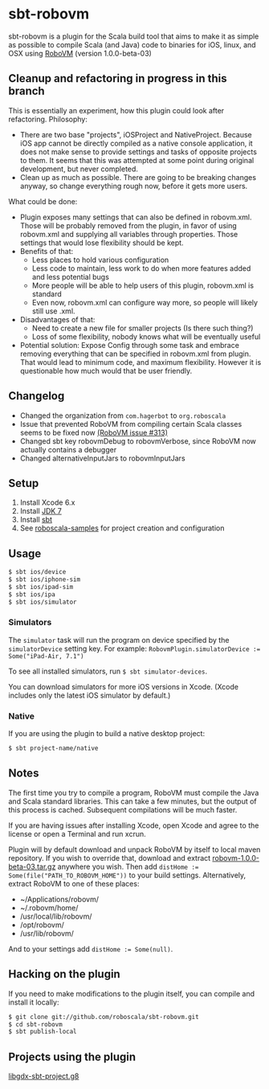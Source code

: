 sbt-robovm
==========

sbt-robovm is a plugin for the Scala build tool that aims to make it as simple as possible to compile Scala (and Java) code to binaries for iOS, linux, and OSX using [RoboVM](http://www.robovm.org/) (version 1.0.0-beta-03)

## Cleanup and refactoring in progress in this branch
This is essentially an experiment, how this plugin could look after refactoring.
Philosophy:
* There are two base "projects", iOSProject and NativeProject. Because iOS app cannot be directly compiled as
a native console application, it does not make sense to provide settings and tasks of opposite projects to them.
It seems that this was attempted at some point during original development, but never completed.
* Clean up as much as possible. There are going to be breaking changes anyway, so change everything rough now, before
it gets more users.

What could be done:
* Plugin exposes many settings that can also be defined in robovm.xml. Those will be probably removed from the plugin,
in favor of using robovm.xml and supplying all variables through properties. Those settings that would lose flexibility should be kept.
* Benefits of that:
    * Less places to hold various configuration
    * Less code to maintain, less work to do when more features added and less potential bugs
    * More people will be able to help users of this plugin, robovm.xml is standard
    * Even now, robovm.xml can configure way more, so people will likely still use .xml.
* Disadvantages of that:
    * Need to create a new file for smaller projects (Is there such thing?)
    * Loss of some flexibility, nobody knows what will be eventually useful
* Potential solution: Expose Config through some task and embrace removing everything that can be specified in robovm.xml from plugin.
That would lead to minimum code, and maximum flexibility. However it is questionable how much would that be user friendly.

## Changelog

* Changed the organization from `com.hagerbot` to `org.roboscala`
* Issue that prevented RoboVM from compiling certain Scala classes seems to be fixed now [(RoboVM issue #313)](https://github.com/robovm/robovm/issues/313)
* Changed sbt key robovmDebug to robovmVerbose, since RoboVM now actually contains a debugger
* Changed alternativeInputJars to robovmInputJars

## Setup

1. Install Xcode 6.x
1. Install [JDK 7](http://www.oracle.com/technetwork/java/javase/downloads/jdk7-downloads-1880260.html)
1. Install [sbt](http://www.scala-sbt.org/release/docs/Getting-Started/Setup.html)
1. See [roboscala-samples](http://github.com/roboscala/roboscala-samples) for project creation and configuration

## Usage

```bash
$ sbt ios/device
$ sbt ios/iphone-sim
$ sbt ios/ipad-sim
$ sbt ios/ipa
$ sbt ios/simulator
```

### Simulators

The `simulator` task will run the program on device specified by the `simulatorDevice` setting key. For example: `RobovmPlugin.simulatorDevice := Some("iPad-Air, 7.1")`

To see all installed simulators, run `$ sbt simulator-devices`.

You can download simulators for more iOS versions in Xcode. (Xcode includes only the latest iOS simulator by default.)

### Native

If you are using the plugin to build a native desktop project:

```bash
$ sbt project-name/native
```


## Notes

The first time you try to compile a program, RoboVM must compile the Java and Scala standard libraries. This can take a few minutes, but the output of this process is cached. Subsequent compilations will be much faster.

If you are having issues after installing Xcode, open Xcode and agree to the license or open a Terminal and run xcrun.

Plugin will by default download and unpack RoboVM by itself to local maven repository.
If you wish to override that, download and extract [robovm-1.0.0-beta-03.tar.gz](http://download.robovm.org/robovm-1.0.0-beta-03.tar.gz) anywhere you wish.
Then add `distHome := Some(file("PATH_TO_ROBOVM_HOME"))` to your build settings.
Alternatively, extract RoboVM to one of these places:
* ~/Applications/robovm/
* ~/.robovm/home/
* /usr/local/lib/robovm/
* /opt/robovm/
* /usr/lib/robovm/

And to your settings add `distHome := Some(null)`.

## Hacking on the plugin

If you need to make modifications to the plugin itself, you can compile and install it locally:

```bash
$ git clone git://github.com/roboscala/sbt-robovm.git
$ cd sbt-robovm
$ sbt publish-local
```

## Projects using the plugin

[libgdx-sbt-project.g8](http://github.com/ajhager/libgdx-sbt-project.g8)
